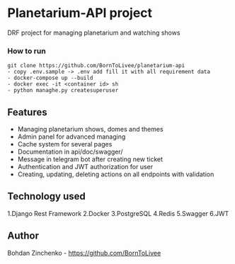 # Planetarium-API project

DRF project for managing planetarium and watching shows

### How to run
```shell
git clone https://github.com/BornToLivee/planetarium-api
- copy .env.sample -> .env add fill it with all requirement data
- docker-compose up --build
- docker exec -it <container id> sh
- python managhe.py createsuperuser
```

## Features

* Managing planetarium shows, domes and themes
* Admin panel for advanced managing
* Cache system for several pages
* Documentation in api/doc/swagger/
* Message in telegram bot after creating new ticket
* Authentication and JWT authorization for user
* Creating, updating, deleting actions on all endpoints with validation

## Technology used

1.Django Rest Framework
2.Docker
3.PostgreSQL
4.Redis
5.Swagger
6.JWT


## Author

Bohdan Zinchenko - https://github.com/BornToLivee
